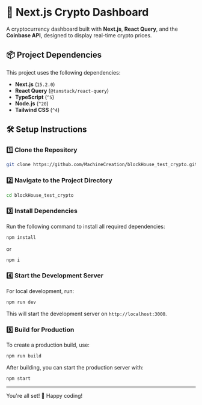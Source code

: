 # 🚀 Next.js Crypto Dashboard

A cryptocurrency dashboard built with **Next.js**, **React Query**, and the **Coinbase API**, designed to display real-time crypto prices.

## 📦 **Project Dependencies**

This project uses the following dependencies:

- **Next.js** (`15.2.0`)
- **React Query** (`@tanstack/react-query`)
- **TypeScript** (`^5`)
- **Node.js** (`^20`)
- **Tailwind CSS** (`^4`)

## 🛠 **Setup Instructions**

### **1️⃣ Clone the Repository**

```sh
git clone https://github.com/MachineCreation/blockHouse_test_crypto.git
```

### **2️⃣ Navigate to the Project Directory**

```sh
cd blockHouse_test_crypto
```

### **3️⃣ Install Dependencies**

Run the following command to install all required dependencies:

```sh
npm install
```

or

```sh
npm i
```

### **4️⃣ Start the Development Server**

For local development, run:

```sh
npm run dev
```

This will start the development server on `http://localhost:3000`.

### **5️⃣ Build for Production**

To create a production build, use:

```sh
npm run build
```

After building, you can start the production server with:

```sh
npm start
```

---

You're all set! 🚀 Happy coding!

